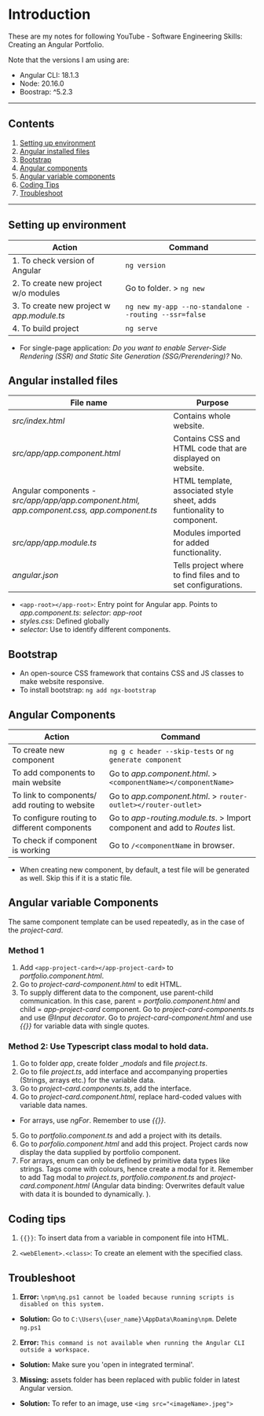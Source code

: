 # Introduction
These are my notes for following YouTube - Software Engineering Skills: Creating an Angular Portfolio.

Note that the versions I am using are:
- Angular CLI: 18.1.3
- Node: 20.16.0
- Boostrap: ^5.2.3
---
## Contents
1. [Setting up environment](#settingupenv)
2. [Angular installed files](#explaininstalledfiles)
3. [Bootstrap](#bootstrap)
4. [Angular components](#angularcomponents)
5. [Angular variable components](#angularvarcomponents)
6. [Coding Tips](#codingtips)
7. [Troubleshoot](#troubleshoot)
---
<a id="settingupenv"></a>
## Setting up environment

| Action   | Command |
| -------- | ------- |
| 1. To check version of Angular             | `ng version`   |
| 2. To create new project w/o modules       | Go to folder. > `ng new`    |
| 3. To create new project w _app.module.ts_ | `ng new my-app --no-standalone --routing --ssr=false`   |
| 4. To build project                        | `ng serve`   |

- For single-page application: _Do you want to enable Server-Side Rendering (SSR) and Static Site Generation (SSG/Prerendering)?_ No.

<a id="explaininstalledfiles"></a>
## Angular installed files

| File name   | Purpose |
| ----------- | ------- |
| _src/index.html_             | Contains whole website.  |
| _src/app/app.component.html_ | Contains CSS and HTML code that are displayed on website. |
| Angular components - _src/app/app/app.component.html, app.component.css, app.component.ts_ | HTML template, associated style sheet, adds funtionality to component. |
| _src/app/app.module.ts_  | Modules imported for added functionality.|
| _angular.json_ | Tells project where to find files and to set configurations.|

- `<app-root></app-root>`: Entry point for Angular app. Points to _app.component.ts_: _selector_: _app-root_
- _styles.css_: Defined globally
- _selector_: Use to identify different components.

<a id="bootstrap"></a>
## Bootstrap
- An open-source CSS framework that contains CSS and JS classes to make website responsive.
- To install bootstrap: `ng add ngx-bootstrap`

<a id="angularcomponents"></a>
## Angular Components

| Action   | Command |
| -------- | ------- |
| To create new component | `ng g c header --skip-tests` or `ng generate component` |
| To add components to main website | Go to _app.component.html_. > `<componentName></componentName>` |
| To link to components/ add routing to website | Go to _app.component.html_. > `router-outlet></router-outlet>` |
| To configure routing to different components | Go to _app-routing.module.ts_. > Import component and add to _Routes_ list.
| To check if component is working | Go to `/<componentName` in browser. |

- When creating new component, by default, a test file will be generated as well. Skip this if it is a static file.

<a id="angularvarcomponents"></a>
## Angular variable Components
The same component template can be used repeatedly, as in the case of the _project-card_. 

### Method 1
1. Add `<app-project-card></app-project-card>` to _portfolio.component.html_.
2. Go to _project-card-component.html_ to edit HTML.
3. To supply different data to the component, use parent-child communication. In this case, parent = _portfolio.component.html_ and child = _app-project-card_ component. Go to _project-card-components.ts_ and use _@Input decorator_. Go to _project-card-component.html_ and use _{{}}_ for variable data with single quotes.

### Method 2: Use Typescript class modal to hold data.
1. Go to folder _app_, create folder __modals_ and file _project.ts_.
2. Go to file _project.ts_, add interface and accompanying properties (Strings, arrays etc.) for the variable data.
3. Go to _project-card.components.ts_, add the interface.
4. Go to _project-card.component.html_, replace hard-coded values with variable data names.
- For arrays, use _ngFor_. Remember to use _{{}}_.
5. Go to _portfolio.component.ts_ and add a project with its details.
6. Go to _porfolio.component.html_ and add this project. Project cards now display the data supplied by portfolio component.
7. For arrays, enum can only be defined by primitive data types like strings. Tags come with colours, hence create a modal for it. Remember to add Tag modal to _project.ts_, _portfolio.component.ts_ and _project-card.component.html_ (Angular data binding: Overwrites default value with data it is bounded to dynamically. ).

<a id="codingtips"></a>
## Coding tips
1. `{{}}`: To insert data from a variable in component file into HTML.

2. `<webElement>.<class>`: To create an element with the specified class.

<a id="troubleshoot"></a>
## Troubleshoot
1. **Error:** `\npm\ng.ps1 cannot be loaded because running scripts is disabled on this system.`
- **Solution:** Go to `C:\Users\{user_name}\AppData\Roaming\npm`. Delete `ng.ps1`

2. **Error:** `This command is not available when running the Angular CLI outside a workspace.`
- **Solution:** Make sure you 'open in integrated terminal'.

3. **Missing:** assets folder has been replaced with public folder in latest Angular version.
- **Solution:** To refer to an image, use `<img src="<imageName>.jpeg">`


